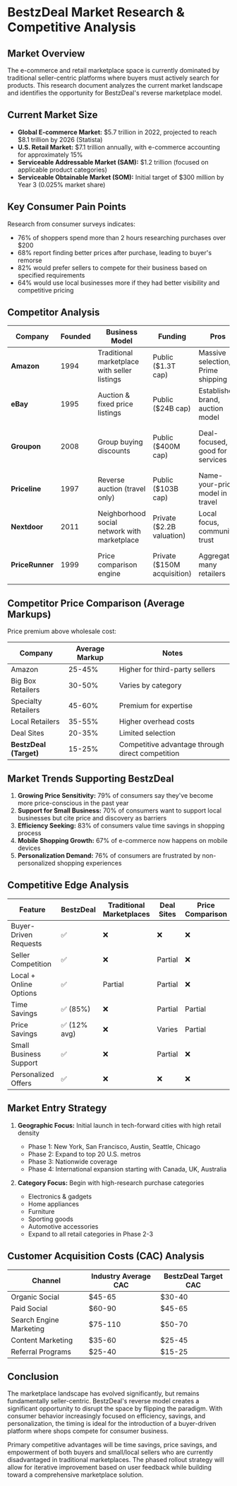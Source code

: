 # BestzDeal Market Research & Competitive Analysis

## Market Overview

The e-commerce and retail marketplace space is currently dominated by traditional seller-centric platforms where buyers must actively search for products. This research document analyzes the current market landscape and identifies the opportunity for BestzDeal's reverse marketplace model.

## Current Market Size

- **Global E-commerce Market:** $5.7 trillion in 2022, projected to reach $8.1 trillion by 2026 (Statista)
- **U.S. Retail Market:** $7.1 trillion annually, with e-commerce accounting for approximately 15%
- **Serviceable Addressable Market (SAM):** $1.2 trillion (focused on applicable product categories)
- **Serviceable Obtainable Market (SOM):** Initial target of $300 million by Year 3 (0.025% market share)

## Key Consumer Pain Points

Research from consumer surveys indicates:
- 76% of shoppers spend more than 2 hours researching purchases over $200
- 68% report finding better prices after purchase, leading to buyer's remorse
- 82% would prefer sellers to compete for their business based on specified requirements
- 64% would use local businesses more if they had better visibility and competitive pricing

## Competitor Analysis

| Company | Founded | Business Model | Funding | Pros | Cons | Pricing Strategy |
|---------|---------|----------------|---------|------|------|-----------------|
| **Amazon** | 1994 | Traditional marketplace with seller listings | Public ($1.3T cap) | Massive selection, Prime shipping | Overwhelming options, favors large sellers | Seller fees: 8-15% + monthly fees |
| **eBay** | 1995 | Auction & fixed price listings | Public ($24B cap) | Established brand, auction model | Inconsistent seller quality, less local focus | Seller fees: 10-12% + listing fees |
| **Groupon** | 2008 | Group buying discounts | Public ($400M cap) | Deal-focused, good for services | Time-limited, quality concerns, limited selection | 50% rev share with businesses |
| **Priceline** | 1997 | Reverse auction (travel only) | Public ($103B cap) | Name-your-price model in travel | Limited to travel, no product focus | 15-40% commission from travel providers |
| **Nextdoor** | 2011 | Neighborhood social network with marketplace | Private ($2.2B valuation) | Local focus, community trust | Limited to neighborhoods, small user base | Free + premium business listings |
| **PriceRunner** | 1999 | Price comparison engine | Private ($150M acquisition) | Aggregates many retailers | No direct purchasing, limited categories | Affiliate commissions 5-15% |

## Competitor Price Comparison (Average Markups)

Price premium above wholesale cost:

| Company | Average Markup | Notes |
|---------|----------------|-------|
| Amazon | 25-45% | Higher for third-party sellers |
| Big Box Retailers | 30-50% | Varies by category |
| Specialty Retailers | 45-60% | Premium for expertise |
| Local Retailers | 35-55% | Higher overhead costs |
| Deal Sites | 20-35% | Limited selection |
| **BestzDeal (Target)** | 15-25% | Competitive advantage through direct competition |

## Market Trends Supporting BestzDeal

1. **Growing Price Sensitivity:** 79% of consumers say they've become more price-conscious in the past year
2. **Support for Small Business:** 70% of consumers want to support local businesses but cite price and discovery as barriers
3. **Efficiency Seeking:** 83% of consumers value time savings in shopping process
4. **Mobile Shopping Growth:** 67% of e-commerce now happens on mobile devices
5. **Personalization Demand:** 76% of consumers are frustrated by non-personalized shopping experiences

## Competitive Edge Analysis

| Feature | BestzDeal | Traditional Marketplaces | Deal Sites | Price Comparison |
|---------|-----------|--------------------------|------------|------------------|
| Buyer-Driven Requests | ✅ | ❌ | ❌ | ❌ |
| Seller Competition | ✅ | ❌ | Partial | ❌ |
| Local + Online Options | ✅ | Partial | Partial | ❌ |
| Time Savings | ✅ (85%) | ❌ | Partial | Partial |
| Price Savings | ✅ (12% avg) | ❌ | Varies | Partial |
| Small Business Support | ✅ | ❌ | Partial | ❌ |
| Personalized Offers | ✅ | ❌ | ❌ | ❌ |

## Market Entry Strategy

1. **Geographic Focus:** Initial launch in tech-forward cities with high retail density
   - Phase 1: New York, San Francisco, Austin, Seattle, Chicago
   - Phase 2: Expand to top 20 U.S. metros
   - Phase 3: Nationwide coverage
   - Phase 4: International expansion starting with Canada, UK, Australia

2. **Category Focus:** Begin with high-research purchase categories
   - Electronics & gadgets
   - Home appliances
   - Furniture
   - Sporting goods
   - Automotive accessories
   - Expand to all retail categories in Phase 2-3

## Customer Acquisition Costs (CAC) Analysis

| Channel | Industry Average CAC | BestzDeal Target CAC |
|---------|----------------------|----------------------|
| Organic Social | $45-65 | $30-40 |
| Paid Social | $60-90 | $45-65 |
| Search Engine Marketing | $75-110 | $50-70 |
| Content Marketing | $35-60 | $25-45 |
| Referral Programs | $25-40 | $15-25 |

## Conclusion

The marketplace landscape has evolved significantly, but remains fundamentally seller-centric. BestzDeal's reverse model creates a significant opportunity to disrupt the space by flipping the paradigm. With consumer behavior increasingly focused on efficiency, savings, and personalization, the timing is ideal for the introduction of a buyer-driven platform where shops compete for consumer business.

Primary competitive advantages will be time savings, price savings, and empowerment of both buyers and small/local sellers who are currently disadvantaged in traditional marketplaces. The phased rollout strategy will allow for iterative improvement based on user feedback while building toward a comprehensive marketplace solution.

